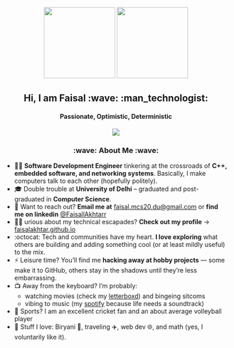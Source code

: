 <p align="center">
<img src="https://octodex.github.com/images/ironcat.jpg" height="160px" width="160px">
<img src="https://octodex.github.com/images/xtocat.jpg" height="160px" width="160px">
</p>

<h2 align='center'>Hi, I am Faisal :wave: :man_technologist:</h2>
<h4 align='center'>Passionate, Optimistic, Deterministic</h4>

<p align="center">
<img src="http://faisals-app.glitch.me/visitors?user=faisalAkhtar">
</p>


<h3 align='center'>:wave: About Me :wave:</h3>

- :man_technologist: **Software Development Engineer** tinkering at the crossroads of **C++, embedded software, and networking systems**. Basically, I make computers talk to each other (hopefully politely).
- :mortar_board: Double trouble at **University of Delhi** &ndash; graduated and post-graduated in **Computer Science**.
- :sunflower: Want to reach out? **Email me at** faisal.mcs20.du@gmail.com or **find me on linkedin** [@FaisallAkhtarr](https://in.linkedin.com/in/FaisallAkhtarr/)
- :man_technologist: urious about my technical escapades? **Check out my profile** → [faisalakhtar.github.io](https://faisalakhtar.github.io/)
- :octocat: Tech and communities have my heart. **I love exploring** what others are building and adding something cool (or at least mildly useful) to the mix.
- :zap: Leisure time? You’ll find me **hacking away at hobby projects** &mdash; some make it to GitHub, others stay in the shadows until they’re less embarrassing.
- :tv: Away from the keyboard? I’m probably:
    - watching movies (check my [letterboxd](http://letterboxd.com/faisallakhtarr/)) and bingeing sitcoms
    - vibing to music (my [spotify](https://open.spotify.com/user/31ih6p47ww63d74dneotceczsude) because life needs a soundtrack)
- :ticket: Sports? I am an excellent cricket fan and an about average volleyball player
- :sparkling_heart: Stuff I love: Biryani 🍛, traveling ✈️, web dev 🌐, and math (yes, I voluntarily like it).
